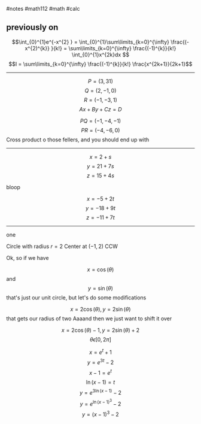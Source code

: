 #notes #math112 #math #calc 

## previously on

$$\int_{0}^{1}e^{-x^{2} } = \int_{0}^{1}\sum\limits_{k=0}^{\infty} \frac{(-x^{2)^{k}} }{k!} = \sum\limits_{k=0}^{\infty} \frac{(-1)^{k}}{k!} \int_{0}^{1}x^{2k}dx $$
$$I = \sum\limits_{k=0}^{\infty} \frac{(-1)^{k}}{k!} \frac{x^{2k+1}}{2k+1}$$


----


$$P = (3,31)$$
$$Q = (2, -1, 0)$$
$$R = (-1, -3, 1)$$
$$Ax + By + Cz = D$$

$$PQ = (-1, -4, -1)$$
$$PR = (-4, -6, 0)$$
Cross product o those fellers, and you should end up with

---


$$x = 2 + s$$
$$y = 21 + 7s$$
$$z = 15 + 4s$$

bloop

$$x = -5 + 2t$$
$$y = -18 + 9t$$
$$z = -11 + 7t$$

----


one


Circle with radius $r=2$
Center at $(-1, 2)$
CCW


Ok, so if we have 

$$x = \cos(\theta)$$
and 
$$y = \sin(\theta)$$
that's just our unit circle, but let's do some modifications

$$ x= 2\cos(\theta), y = 2\sin(\theta)$$
that gets our radius of two
Aaaand then we just want to shift it over

$$x = 2\cos(\theta) - 1, y = 2\sin(\theta) + 2$$
$$\theta \epsilon [ 0,2\pi]$$


$$x = e^{t}+1$$
$$y = e^{3t}-2$$
$$x-1 = e^{t}$$
$$\ln(x-1) = t$$
$$y = e^{3\ln(x-1)}-2$$
$$y = e^{\ln(x-1)^{3}}-2$$
$$y = (x-1)^{3}-2 $$
